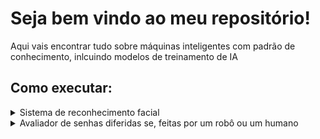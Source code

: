 # Seja bem vindo ao meu repositório!
 Aqui vais encontrar tudo sobre máquinas inteligentes com padrão de conhecimento, inlcuindo modelos de treinamento de IA

## Como executar:

<details>
  <summary>Sistema de reconhecimento facial</summary>
 <br>
Dentro do diretório onde o arquivo facetracking.py está localizado, você vai criar uma pasta chamada imagens (Lembrando que o treinar_module.py tem que estar no mesmo diretório que o facetracking.py) <br><br>

<img src="https://raw.githubusercontent.com/savyohenriquedev/Machine-learning/refs/heads/main/Sistema%20de%20reconhecimento%20facial/Directory_images.png" alt="Descrição da imagem" width="200"><br><br>

Depois, dentro da página imagens, você vai criar uma pasta no modelo seu_nome_idade_cargo (é possível criar quantas forem possíveis existir)<br><br>

<img src="https://raw.githubusercontent.com/savyohenriquedev/Machine-learning/refs/heads/main/Sistema%20de%20reconhecimento%20facial/Directory_images_source_1.png" alt="Descrição da imagem" width="700"><br><br>

E dentro dessa(s) pasta(s), você vai colocar fotos (recomendo colocar pelo menos 10 fotos em ângulos diferentes do rosto) do indivíduo pela qual se indentifica a pasta<br><br>

<img src="https://raw.githubusercontent.com/savyohenriquedev/Machine-learning/refs/heads/main/Sistema%20de%20reconhecimento%20facial/Directory_images_source.png" alt="Descrição da imagem" width="400"><br><br>

Feito isso, você vai executar o treinar_module.py primeiro, e depois que finalizar e criar 2 arquivos, você executa o facetracking.py e daí a máquina já foi treinada para reconhecer o rosto.<br><br>

_Vale lembrar que o treinar_module.py serve para treinar a máquina a reonhecer seu rosto, toda vez que você atualizar as fotos da pasta images ou criar um novo usuário, você tem que executá-lo. Os dados processados para treinamento
do módulo ficam salvos nos novos arquvios knn.knl criados_
 
</details>

<details>
  <summary>Avaliador de senhas diferidas se, feitas por um robô ou um humano</summary>
 <br>
Este é um projeto simples de inteligência artificial feito só por curiosidade.

A ideia aqui é treinar uma IA para tentar adivinhar se uma senha foi criada por uma pessoa 
ou se foi gerada automaticamente (como aquelas senhas aleatórias que alguns sites criam).

Parece besteira, mas tem lógica: senhas feitas por humanos geralmente seguem padrões, 
como nomes, datas ou sequências do teclado (ex: "joao123", "senha2024", "abc123").
Já as senhas geradas por máquina são bem mais caóticas (ex: "G7#pLx9!Q").

A IA aprende a reconhecer esses padrões com base em alguns critérios simples:
- Quantidade de letras, números e símbolos
- Uso de maiúsculas e minúsculas
- E um pouco de estatística (a chamada "entropia", que mede o quanto a senha parece aleatória)

No final, é só um projetinho leve, mas serve bem como exemplo de:
- Extração de features manuais
- Treinamento de modelo com scikit-learn
- Entrada interativa via terminal
- Classificação binária (humano vs. máquina)

*Não é um sistema de segurança reaaaaal nem tem base em grandes bancos de dados.
É só um experimento para brincar com IA de forma prática e direta.*
</details>
